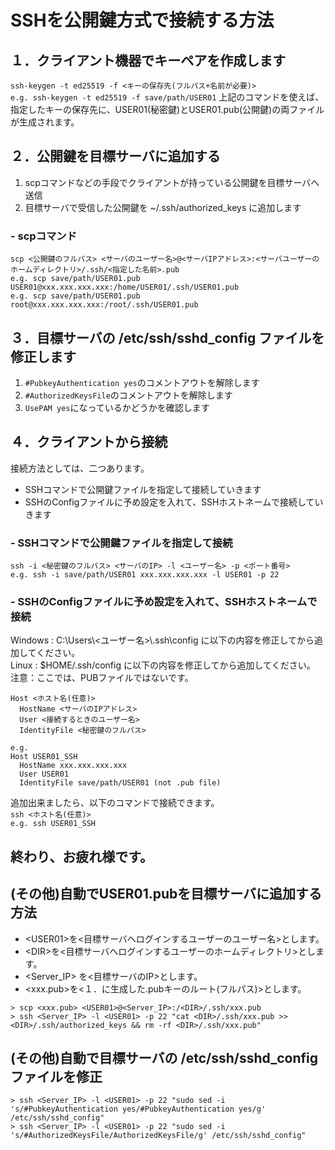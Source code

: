 # SSHを公開鍵方式で接続する方法

## １．クライアント機器でキーペアを作成します
`ssh-keygen -t ed25519 -f <キーの保存先(フルパス+名前が必要)>`   
`e.g. ssh-keygen -t ed25519 -f save/path/USER01` 
上記のコマンドを使えば、指定したキーの保存先に、USER01(秘密鍵)とUSER01.pub(公開鍵)の両ファイルが生成されます。

## ２．公開鍵を目標サーバに追加する
1. scpコマンドなどの手段でクライアントが持っている公開鍵を目標サーバへ送信
2. 目標サーバで受信した公開鍵を ~/.ssh/authorized_keys に追加します

### - scpコマンド
`scp <公開鍵のフルパス> <サーバのユーザー名>@<サーバIPアドレス>:<サーバユーザーのホームディレクトリ>/.ssh/<指定した名前>.pub`  
`e.g. scp save/path/USER01.pub USER01@xxx.xxx.xxx.xxx:/home/USER01/.ssh/USER01.pub`  
`e.g. scp save/path/USER01.pub root@xxx.xxx.xxx.xxx:/root/.ssh/USER01.pub`

## ３．目標サーバの /etc/ssh/sshd_config ファイルを修正します
1. `#PubkeyAuthentication yes`のコメントアウトを解除します
2. `#AuthorizedKeysFile`のコメントアウトを解除します
3. `UsePAM yes`になっているかどうかを確認します

## ４．クライアントから接続
接続方法としては、二つあります。
* SSHコマンドで公開鍵ファイルを指定して接続していきます
* SSHのConfigファイルに予め設定を入れて、SSHホストネームで接続していきます

### - SSHコマンドで公開鍵ファイルを指定して接続
`ssh -i <秘密鍵のフルパス> <サーバのIP> -l <ユーザー名> -p <ポート番号>`  
`e.g. ssh -i save/path/USER01 xxx.xxx.xxx.xxx -l USER01 -p 22`

### - SSHのConfigファイルに予め設定を入れて、SSHホストネームで接続
Windows : C:\\Users\\<ユーザー名>\\.ssh\\config に以下の内容を修正してから追加してください。  
Linux : $HOME/.ssh/config に以下の内容を修正してから追加してください。　　
注意：ここでは、PUBファイルではないです。
```
Host <ホスト名(任意)>
  HostName <サーバのIPアドレス>
  User <接続するときのユーザー名>
  IdentityFile <秘密鍵のフルパス>
```
```
e.g.
Host USER01_SSH
  HostName xxx.xxx.xxx.xxx
  User USER01
  IdentityFile save/path/USER01 (not .pub file)
```
追加出来ましたら、以下のコマンドで接続できます。  
`ssh <ホスト名(任意)>`    
`e.g. ssh USER01_SSH`

## 終わり、お疲れ様です。


## (その他)自動でUSER01.pubを目標サーバに追加する方法
* \<USER01\>を<目標サーバへログインするユーザーのユーザー名>とします。  
* \<DIR\>を<目標サーバへログインするユーザーのホームディレクトリ>とします。 
* \<Server_IP\> を<目標サーバのIP>とします。
* \<xxx.pub\>を<１．に生成した.pubキーのルート(フルパス)>とします。  

```
> scp <xxx.pub> <USER01>@<Server_IP>:/<DIR>/.ssh/xxx.pub
> ssh <Server_IP> -l <USER01> -p 22 "cat <DIR>/.ssh/xxx.pub >> <DIR>/.ssh/authorized_keys && rm -rf <DIR>/.ssh/xxx.pub"
```

## (その他)自動で目標サーバの /etc/ssh/sshd_config ファイルを修正
```
> ssh <Server_IP> -l <USER01> -p 22 "sudo sed -i 's/#PubkeyAuthentication yes/#PubkeyAuthentication yes/g' /etc/ssh/sshd_config"
> ssh <Server_IP> -l <USER01> -p 22 "sudo sed -i 's/#AuthorizedKeysFile/AuthorizedKeysFile/g' /etc/ssh/sshd_config"
```
